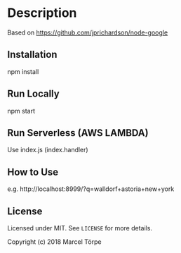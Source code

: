 Description
=====================

Based on https://github.com/jprichardson/node-google


Installation
------------

npm install

Run Locally
------------

npm start

Run Serverless (AWS LAMBDA)
------------

Use index.js (index.handler)

How to Use
------------

e.g. http://localhost:8999/?q=walldorf+astoria+new+york

License
-------

Licensed under MIT. See `LICENSE` for more details.

Copyright (c) 2018 Marcel Törpe
